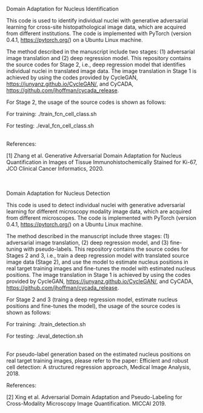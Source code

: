 Domain Adaptation for Nucleus Identification

This code is used to identify individual nuclei with generative adversarial learning for cross-site histopathological image data, which are acquired from different institutions. The code is implemented with PyTorch (version 0.4.1, https://pytorch.org/) on a Ubuntu Linux machine. 

The method described in the manuscript include two stages: (1) adversarial image translation and (2) deep regression model. This repository contains the source codes for Stage 2, i.e., deep regression model that identifies individual nuclei in translated image data. The image translation in Stage 1 is achieved by using the codes provided by CycleGAN, https://junyanz.github.io/CycleGAN/, and CyCADA, https://github.com/jhoffman/cycada_release.

For Stage 2, the usage of the source codes is shown as follows:

For training: ./train_fcn_cell_class.sh 

For testing: ./eval_fcn_cell_class.sh

<br/>
References:

[1] Zhang et al. Generative Adversarial Domain Adaptation for Nucleus Quantification in Images of Tissue Immunohistochemically Stained for Ki-67, JCO Clinical Cancer Informatics, 2020.<br/><br/><br/>


Domain Adaptation for Nucleus Detection

This code is used to detect individual nuclei with generative adversarial learning for different microscopy modality image data, which are acquired from different microscopes. The code is implemented with PyTorch (version 0.4.1, https://pytorch.org/) on a Ubuntu Linux machine. 

The method described in the manuscript include three stages: (1) adversarial image translation, (2) deep regression model, and (3) fine-tuning with pseudo-labels. This repository contains the source codes for Stages 2 and 3, i.e., train a deep regression model with translated source image data (Stage 2), and use the model to estimate nucleus positions in real target training images and fine-tunes the model with estimated nucleus positions. The image translation in Stage 1 is achieved by using the codes provided by CycleGAN, https://junyanz.github.io/CycleGAN/, and CyCADA, https://github.com/jhoffman/cycada_release.

For Stage 2 and 3 (traing a deep regression model, estimate nucleus positions and fine-tunes the model), the usage of the source codes is shown as follows:

For training: ./train_detection.sh 

For testing: ./eval_detection.sh

<br/>
For pseudo-label generation based on the estimated nucleus positions on real target training images, please refer to the paper: Efficient and robust cell detection: A structured regression approach, Medical Image Analysis, 2018.


References:

[2] Xing et al. Adversarial Domain Adaptation and Pseudo-Labeling for Cross-Modality Microscopy Image Quantification. MICCAI 2019.
